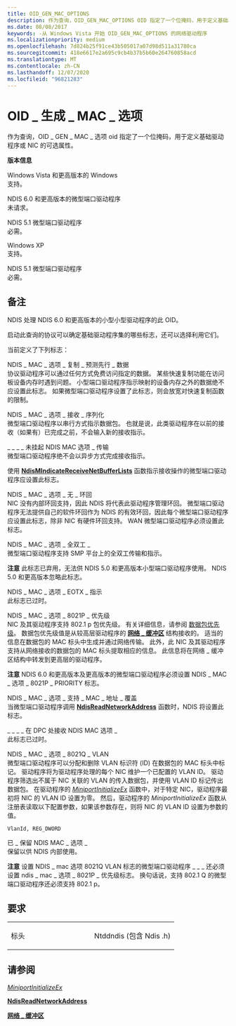 ```yaml
---
title: OID_GEN_MAC_OPTIONS
description: 作为查询，OID_GEN_MAC_OPTIONS OID 指定了一个位掩码，用于定义基础驱动程序或 NIC 的可选属性。
ms.date: 08/08/2017
keywords: -从 Windows Vista 开始 OID_GEN_MAC_OPTIONS 的网络驱动程序
ms.localizationpriority: medium
ms.openlocfilehash: 7d824b25f91ce43b505017a07d98d511a31780ca
ms.sourcegitcommit: 418e6617e2a695c9cb4b37b5b60e264760858acd
ms.translationtype: MT
ms.contentlocale: zh-CN
ms.lasthandoff: 12/07/2020
ms.locfileid: "96821283"
---
```

# <a name="oid_gen_mac_options"></a>OID \_ 生成 \_ MAC \_ 选项


作为查询，OID \_ GEN \_ MAC \_ 选项 oid 指定了一个位掩码，用于定义基础驱动程序或 NIC 的可选属性。

**版本信息**

<a href="" id="windows-vista-and-later-versions-of-windows"></a>Windows Vista 和更高版本的 Windows  
支持。

<a href="" id="ndis-6-0-and-later-miniport-drivers"></a>NDIS 6.0 和更高版本的微型端口驱动程序  
未请求。

<a href="" id="ndis-5-1-miniport-drivers"></a>NDIS 5.1 微型端口驱动程序  
必需。

<a href="" id="windows-xp"></a>Windows XP  
支持。

<a href="" id="ndis-5-1-miniport-drivers"></a>NDIS 5.1 微型端口驱动程序  
必需。

<a name="remarks"></a>备注
-------

NDIS 处理 NDIS 6.0 和更高版本的小型小型驱动程序的此 OID。

启动此查询的协议可以确定基础驱动程序集的哪些标志，还可以选择利用它们。

当前定义了下列标志：

<a href="" id="ndis-mac-option-copy-lookahead-data"></a>NDIS \_ MAC \_ 选项 \_ 复制 \_ 预测先行 \_ 数据  
协议驱动程序可以通过任何方式免费访问指定的数据。 某些快速复制功能在访问板设备内存时遇到问题。 小型端口驱动程序指示映射的设备内存之外的数据绝不应设置此标志。 如果微型端口驱动程序设置了此标志，则会放宽对快速复制函数的限制。

<a href="" id="ndis-mac-option-receive-serialized"></a>NDIS \_ MAC \_ 选项 \_ 接收 \_ 序列化  
微型端口驱动程序以串行方式指示数据包。 也就是说，此类驱动程序在以前的接收（如果有）已完成之前，不会输入新的接收指示。

<a href="" id="ndis-mac-option-transfers-not-pend"></a>\_ \_ \_ \_ 未挂起 NDIS MAC 选项 \_ 传输  
微型端口驱动程序绝不会以异步方式完成接收指示。

使用 [**NdisMIndicateReceiveNetBufferLists**](/windows-hardware/drivers/ddi/ndis/nf-ndis-ndismindicatereceivenetbufferlists) 函数指示接收操作的微型端口驱动程序应设置此标志。

<a href="" id="ndis-mac-option-no-loopback"></a>NDIS \_ MAC \_ 选项 \_ 无 \_ 环回  
NIC 没有内部环回支持，因此 NDIS 将代表此驱动程序管理环回。 微型端口驱动程序无法提供自己的软件环回作为 NDIS 的有效环回，因此每个微型端口驱动程序应设置此标志，除非 NIC 有硬件环回支持。 WAN 微型端口驱动程序必须设置此标志。

<a href="" id="ndis-mac-option-full-duplex"></a>NDIS \_ MAC \_ 选项 \_ 全双工 \_  
微型端口驱动程序支持 SMP 平台上的全双工传输和指示。

**注意**  此标志已弃用，无法供 NDIS 5.0 和更高版本小型端口驱动程序使用。 NDIS 5.0 和更高版本忽略此标志。

 

<a href="" id="ndis-mac-option-eotx-indication"></a>NDIS \_ MAC \_ 选项 \_ EOTX \_ 指示  
此标志已过时。

<a href="" id="ndis-mac-option-8021p-priority"></a>NDIS \_ MAC \_ 选项 \_ 8021P \_ 优先级  
NIC 及其驱动程序支持 802.1 p 包优先级。 有关详细信息，请参阅 [数据包优先级](/previous-versions/windows/hardware/network/ff562331(v=vs.85))。 数据包优先级值是从较高层驱动程序的 [**网络 \_ 缓冲区**](/windows-hardware/drivers/ddi/ndis/ns-ndis-_net_buffer) 结构接收的。 适当的信息在数据包的 MAC 标头中生成并通过网络传输。 此外，此 NIC 及其驱动程序支持从网络接收的数据包的 MAC 标头提取相应的信息。 此信息将在网络 \_ 缓冲区结构中转发到更高层的驱动程序。

**注意**  NDIS 6.0 和更高版本及更高版本的微型端口驱动程序必须设置 NDIS \_ MAC \_ 选项 \_ 8021P \_ PRIORITY 标志。

 

<a href="" id="ndis-mac-option-supports-mac-address-overwrite"></a>NDIS \_ MAC \_ 选项 \_ 支持 \_ MAC \_ 地址 \_ 覆盖  
当微型端口驱动程序调用 [**NdisReadNetworkAddress**](/windows-hardware/drivers/ddi/ndis/nf-ndis-ndisreadnetworkaddress) 函数时，NDIS 将设置此标志。

<a href="" id="ndis-mac-option-receive-at-dpc"></a>\_ \_ \_ \_ 在 DPC 处接收 NDIS MAC 选项 \_  
此标志已过时。

<a href="" id="ndis-mac-option-8021q-vlan"></a>NDIS \_ MAC \_ 选项 \_ 8021Q \_ VLAN  
微型端口驱动程序可以分配和删除 VLAN 标识符 (ID) 在数据包的 MAC 标头中标记。 驱动程序将为驱动程序处理的每个 NIC 维护一个已配置的 VLAN ID。 驱动程序筛选出不属于 NIC 关联的 VLAN 的传入数据包，并使用 VLAN ID 标记传出数据包。 在驱动程序的 [*MiniportInitializeEx*](/windows-hardware/drivers/ddi/ndis/nc-ndis-miniport_initialize) 函数中，对于特定 NIC，驱动程序最初将 NIC 的 VLAN ID 设置为零。 然后，驱动程序的 *MiniportInitializeEx* 函数从注册表读取以下配置参数，如果该参数存在，则将 NIC 的 VLAN ID 设置为参数的值。

```syntax
VlanId, REG_DWORD
```

<a href="" id="ndis-mac-option-reserved"></a>已 \_ 保留 NDIS MAC \_ 选项 \_  
保留以供 NDIS 内部使用。

**注意**  设置 NDIS \_ mac 选项 8021Q VLAN 标志的微型端口驱动程序 \_ \_ \_ 还必须设置 ndis \_ mac \_ 选项 \_ 8021P \_ 优先级标志。 换句话说，支持 802.1 Q 的微型端口驱动程序还必须支持 802.1 p。

 

<a name="requirements"></a>要求
------------

<table>
<colgroup>
<col width="50%" />
<col width="50%" />
</colgroup>
<tbody>
<tr class="odd">
<td><p>标头</p></td>
<td>Ntddndis (包含 Ndis .h) </td>
</tr>
</tbody>
</table>

## <a name="see-also"></a>请参阅


[*MiniportInitializeEx*](/windows-hardware/drivers/ddi/ndis/nc-ndis-miniport_initialize)

[**NdisReadNetworkAddress**](/windows-hardware/drivers/ddi/ndis/nf-ndis-ndisreadnetworkaddress)

[**网络 \_ 缓冲区**](/windows-hardware/drivers/ddi/ndis/ns-ndis-_net_buffer)

 

